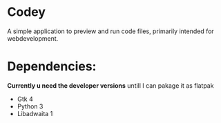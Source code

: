 # Codey
A simple application to preview and run code files, primarily intended for webdevelopment.

# Dependencies:
**Currently u need the developer versions** untill I can pakage it as flatpak
* Gtk 4
* Python 3
* Libadwaita 1
